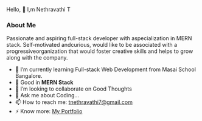 Hello, 👋 I,m Nethravathi T

### About Me

Passionate and aspiring full-stack developer with aspecialization in MERN stack. Self-motivated andcurious, would like to be associated with a progressiveorganization that would foster creative skills and helps to grow along with the company.

- 🌱 I’m currently learning Full-stack Web Development from Masai School Bangalore.
- 🔭 Good in **MERN Stack**
- 👯 I’m looking to collaborate on Good Thoughts
- 💬 Ask me about Coding...
- 📫 How to reach me: tnethravathi7@gmail.com
- ⚡ Know more: [My Portfolio](https://repo-portfolio-djqm0fuxr-nethravathi1997.vercel.app/)

